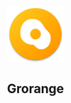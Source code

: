 <p align="center">
  <a href="https://isar.dev">
    <img src="https://github.com/grglucastr/grorange/blob/main/images/app-logo.png" height="128">
  </a>
  <h1 align="center">Grorange</h1>
</p>

